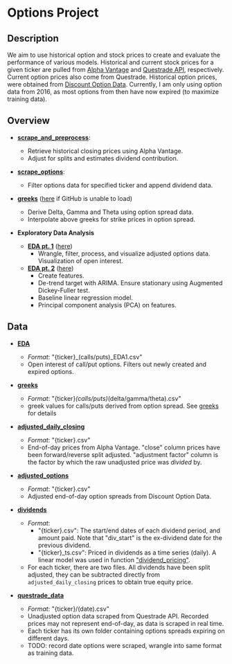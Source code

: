 # Options Project

## Description
We aim to use historical option and stock prices to create and evaluate the performance of various models. Historical and current stock prices for a given ticker are pulled from [Alpha Vantage](https://www.alphavantage.co/) and [Questrade API](https://www.questrade.com/api), respectively. Current option prices also come from Questrade. Historical option prices, were obtained from [Discount Option Data]( https://discountoptiondata.com/). Currently, I am only using option data from 2016, as most options from then have now expired (to maximize training data).

## Overview

- [**scrape_and_preprocess**](https://github.com/thejacktan/Options_Analysis/blob/master/src/scrape_and_preprocess.py): 
    - Retrieve historical closing prices using Alpha Vantage.
    - Adjust for splits and estimates dividend contribution.

- [**scrape_options**](https://github.com/thejacktan/Options_Analysis/blob/master/src/scrape_options.py):
    - Filter options data for specified ticker and append dividend data.

- [**greeks**](https://github.com/jacktan1/Options-Project/blob/master/src/greeks.ipynb) ([here](https://nbviewer.jupyter.org/github/thejacktan/Options_Analysis/blob/master/src/greeks.ipynb) if GitHub is unable to load)
    - Derive Delta, Gamma and Theta using option spread data.
    - Interpolate above greeks for strike prices in option spread.

- **Exploratory Data Analysis**
  - [**EDA pt. 1**](https://github.com/thejacktan/Options_Analysis/blob/master/src/EDA_1.ipynb) ([here](https://nbviewer.jupyter.org/github/thejacktan/Options_Analysis/blob/master/src/EDA_1.ipynb))
    - Wrangle, filter, process, and visualize adjusted options data. Visualization of open interest.
  - [**EDA pt. 2**](https://github.com/thejacktan/Options_Analysis/blob/master/src/EDA_2.ipynb) ([here](https://nbviewer.jupyter.org/github/thejacktan/Options_Analysis/blob/master/src/EDA_2.ipynb))
    - Create features.
    - De-trend target with ARIMA. Ensure stationary using Augmented Dickey-Fuller test.
    - Baseline linear regression model.
    - Principal component analysis (PCA) on features.

## Data

  - [**EDA**](https://github.com/jacktan1/Options-Project/tree/master/data/EDA)
    - *Format*: "{ticker}_(calls/puts)_EDA1.csv" 
    - Open interest of call/put options. Filters out newly created and expired options.
    
  - [**greeks**](https://github.com/jacktan1/Options-Project/tree/master/data/greeks)
    - *Format*: "{ticker}_(calls/puts)_(delta/gamma/theta).csv" 
    - greek values for calls/puts derived from option spread. See [greeks](https://github.com/jacktan1/Options-Project/blob/master/src/greeks.ipynb) for details
  
  - [**adjusted_daily_closing**](https://github.com/jacktan1/Options-Project/tree/master/data/adjusted_daily_closing)
    - *Format*: "{ticker}.csv"
    - End-of-day prices from Alpha Vantage. "close" column prices have been forward/reverse split adjusted. "adjustment factor" column is the factor by which the raw unadjusted price was *divided* by.
  
  - [**adjusted_options**](https://github.com/jacktan1/Options-Project/tree/master/data/adjusted_options)
    - *Format*: "{ticker}.csv"
    - Adjusted end-of-day option spreads from Discount Option Data.
  
  - [**dividends**](https://github.com/jacktan1/Options-Project/tree/master/data/dividends)
    - *Format*:
      - "{ticker}.csv": The start/end dates of each dividend period, and amount paid. Note that "div_start" is the ex-dividend date for the previous dividend.
      - "{ticker}_ts.csv": Priced in dividends as a time series (daily). A linear model was used in function ["dividend_pricing"](https://github.com/jacktan1/Options-Project/blob/master/src/model_fun.py).
    - For each ticker, there are two files. All dividends have been split adjusted, they can be subtracted directly from `adjusted_daily_closing` prices to obtain true equity price.
      
  - [**questrade_data**](https://github.com/jacktan1/Options-Project/tree/master/data/questrade_data)
    - *Format*: "{ticker}/(date).csv"
    - Unadjusted option data scraped from Questrade API. Recorded prices may not represent end-of-day, as data is scraped in real time.
    - Each ticker has its own folder containing options spreads expiring on different days. 
    - TODO: record date options were scraped, wrangle into same format as training data.